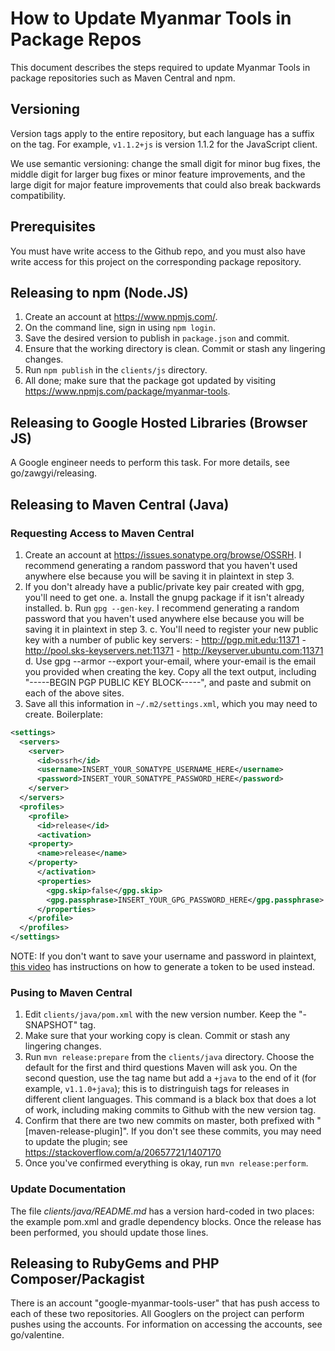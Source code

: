# How to Update Myanmar Tools in Package Repos

This document describes the steps required to update Myanmar Tools in package repositories such as Maven Central and npm.

## Versioning

Version tags apply to the entire repository, but each language has a suffix on the tag.  For example, `v1.1.2+js` is version 1.1.2 for the JavaScript client.

We use semantic versioning: change the small digit for minor bug fixes, the middle digit for larger bug fixes or minor feature improvements, and the large digit for major feature improvements that could also break backwards compatibility.

## Prerequisites

You must have write access to the Github repo, and you must also have write access for this project on the corresponding package repository.

## Releasing to npm (Node.JS)

1. Create an account at https://www.npmjs.com/.
2. On the command line, sign in using `npm login`.
3. Save the desired version to publish in `package.json` and commit.
4. Ensure that the working directory is clean.  Commit or stash any lingering changes.
4. Run `npm publish` in the `clients/js` directory.
5. All done; make sure that the package got updated by visiting https://www.npmjs.com/package/myanmar-tools.

## Releasing to Google Hosted Libraries (Browser JS)

A Google engineer needs to perform this task.  For more details, see go/zawgyi/releasing.

## Releasing to Maven Central (Java)

### Requesting Access to Maven Central

1. Create an account at https://issues.sonatype.org/browse/OSSRH.  I recommend generating a random password that you haven't used anywhere else because you will be saving it in plaintext in step 3.
2. If you don't already have a public/private key pair created with gpg, you'll need to get one.
    a. Install the gnupg package if it isn't already installed.
    b. Run `gpg --gen-key`.  I recommend generating a random password that you haven't used anywhere else because you will be saving it in plaintext in step 3.
    c. You'll need to register your new public key with a number of public key servers:
        - http://pgp.mit.edu:11371
        - http://pool.sks-keyservers.net:11371
        - http://keyserver.ubuntu.com:11371
    d. Use gpg --armor --export your-email, where your-email is the email you provided when creating the key. Copy all the text output, including "-----BEGIN PGP PUBLIC KEY BLOCK-----", and paste and submit on each of the above sites.
3. Save all this information in `~/.m2/settings.xml`, which you may need to create.  Boilerplate:

```xml
<settings>
  <servers>
    <server>
      <id>ossrh</id>
      <username>INSERT_YOUR_SONATYPE_USERNAME_HERE</username>
      <password>INSERT_YOUR_SONATYPE_PASSWORD_HERE</password>
    </server>
  </servers>
  <profiles>
    <profile>
      <id>release</id>
      <activation>
    <property>
      <name>release</name>
    </property>
      </activation>
      <properties>
        <gpg.skip>false</gpg.skip>
        <gpg.passphrase>INSERT_YOUR_GPG_PASSWORD_HERE</gpg.passphrase>
      </properties>
    </profile>
  </profiles>
</settings>
```

NOTE: If you don't want to save your username and password in plaintext, [this video](https://www.youtube.com/watch?v=b5D2EBjLp40) has instructions on how to generate a token to be used instead.

### Pusing to Maven Central

1. Edit `clients/java/pom.xml` with the new version number.  Keep the "-SNAPSHOT" tag.
2. Make sure that your working copy is clean.  Commit or stash any lingering changes.
3. Run `mvn release:prepare` from the `clients/java` directory.  Choose the default for the first and third questions Maven will ask you.  On the second question, use the tag name but add a `+java` to the end of it (for example, `v1.1.0+java`); this is to distringuish tags for releases in different client languages.  This command is a black box that does a lot of work, including making commits to Github with the new version tag.
4. Confirm that there are two new commits on master, both prefixed with "[maven-release-plugin]".  If you don't see these commits, you may need to update the plugin; see https://stackoverflow.com/a/20657721/1407170
5. Once you've confirmed everything is okay, run `mvn release:perform`.

### Update Documentation

The file *clients/java/README.md* has a version hard-coded in two places: the example pom.xml and gradle dependency blocks.  Once the release has been performed, you should update those lines.

## Releasing to RubyGems and PHP Composer/Packagist

There is an account "google-myanmar-tools-user" that has push access to each of these two repositories.  All Googlers on the project can perform pushes using the accounts.  For information on accessing the accounts, see go/valentine.
